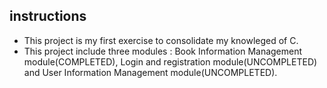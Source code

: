 ## instructions
* This project is my first exercise to consolidate my knowleged of C.
* This project include three modules : Book Information Management module(COMPLETED), Login and registration module(UNCOMPLETED) and User Information Management module(UNCOMPLETED).
